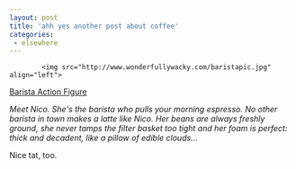 ```yaml
---
layout: post
title: 'ahh yes another post about coffee'
categories:
 - elsewhere
---
```


			<img src="http://www.wonderfullywacky.com/baristapic.jpg" align="left">


<a href="http://www.wonderfullywacky.com/barista-figure.htm">Barista Action Figure</a>



<i>Meet Nico. She's the barista who pulls your morning espresso. No other barista in town makes a latte like Nico. Her beans are always freshly ground, she never tamps the filter basket too tight and her foam is perfect: thick and decadent, like a pillow of edible clouds...</i>



Nice tat, too.



